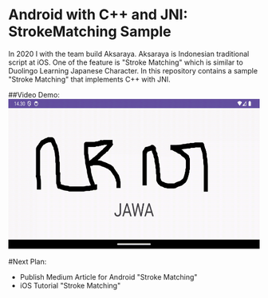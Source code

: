 # Android with C++ and JNI: StrokeMatching Sample

In 2020 I with the team build Aksaraya. Aksaraya is Indonesian traditional script at iOS. One of the feature is "Stroke Matching" which is similar to Duolingo Learning Japanese Character. In this repository contains a sample "Stroke Matching" that implements C++ with JNI.

##Video Demo:
<img src="Jawa.gif" width="600" height="300" />

#Next Plan:
- Publish Medium Article for Android "Stroke Matching"
- iOS Tutorial "Stroke Matching"
